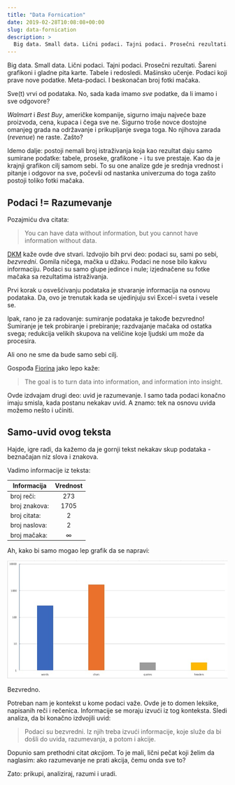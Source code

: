 ```yaml
---
title: "Data Fornication"
date: 2019-02-28T10:08:08+00:00
slug: data-fornication
description: >
  Big data. Small data. Lični podaci. Tajni podaci. Prosečni rezultati. Šareni grafikoni i gladne pita karte. Tabele i redosledi. Mašinsko učenje. Podaci koji prave nove podatke. Meta-podaci. I beskonačan broj fotki mačaka.
---
```


Big data. Small data. Lični podaci. Tajni podaci. Prosečni rezultati. Šareni grafikoni i gladne pita karte. Tabele i redosledi. Mašinsko učenje. Podaci koji prave nove podatke. Meta-podaci. I beskonačan broj fotki mačaka.

Sve(t) vrvi od podataka. No, sada kada imamo _sve_ podatke, da li imamo i sve odgovore?

_Walmart_ i _Best Buy_, američke kompanije, sigurno imaju najveće baze proizvoda, cena, kupaca i čega sve ne. Sigurno troše novce dostojne omanjeg grada na održavanje i prikupljanje svega toga. No njihova zarada (_revenue_) ne raste. Zašto?

Idemo dalje: postoji nemali broj istraživanja koja kao rezultat daju samo sumirane podatke: tabele, proseke, grafikone - i tu sve prestaje. Kao da je krajnji grafikon cilj samom sebi. To su one analize gde je srednja vrednost i pitanje i odgovor na sve, počevši od nastanka univerzuma do toga zašto postoji toliko fotki mačaka.

## Podaci != Razumevanje

Pozajmiću dva citata:

> You can have data without information, but you cannot have information without data.

[DKM](https://en.wikipedia.org/wiki/Daniel_Keys_Moran) kaže ovde dve stvari. Izdvojio bih prvi deo: podaci su, sami po sebi, _bezvredni_. Gomila ničega, mačka u džaku. Podaci ne nose bilo kakvu informaciju. Podaci su samo glupe jedince i nule; izjednačene su fotke mačaka sa rezultatima istraživanja.

Prvi korak u osvešćivanju podataka je stvaranje informacija na osnovu podataka. Da, ovo je trenutak kada se ujedinjuju svi Excel-i sveta i vesele se.

Ipak, rano je za radovanje: sumiranje podataka je takođe bezvredno! Sumiranje je tek probiranje i prebiranje; razdvajanje mačaka od ostatka svega; redukcija velikih skupova na veličine koje ljudski um može da procesira.

Ali ono ne sme da bude samo sebi cilj.

Gospođa [Fiorina](https://en.wikipedia.org/wiki/Carly_Fiorina) jako lepo kaže:

> The goal is to turn data into information, and information into insight.

Ovde izdvajam drugi deo: uvid je razumevanje. I samo tada podaci konačno imaju smisla, kada postanu nekakav uvid. A znamo: tek na osnovu uvida možemo nešto i učiniti.

## Samo-uvid ovog teksta

Hajde, igre radi, da kažemo da je gornji tekst nekakav skup podataka - beznačajan niz slova i znakova.

Vadimo informacije iz teksta:

| Informacija   | Vrednost |
| ------------- | :------: |
| broj reči:    |   273    |
| broj znakova: |   1705   |
| broj citata:  |    2     |
| broj naslova: |    2     |
| broj mačaka:  |    ∞     |

Ah, kako bi samo mogao lep grafik da se napravi:

![](tabla.jpg)



Bezvredno.

Potreban nam je kontekst u kome podaci važe. Ovde je to domen leksike, napisanih reči i rečenica. Informacije se moraju izvući iz tog konteksta. Sledi analiza, da bi konačno izdvojili uvid:

>  Podaci su bezvredni. Iz njih treba izvući informacije, koje služe da bi došli do uvida, razumevanja, a potom i akcije.

Dopunio sam prethodni citat _akcijom_. To je mali, lični pečat koji želim da naglasim: ako razumevanje ne prati akcija, čemu onda sve to?

Zato: prikupi, analiziraj, razumi i uradi.
